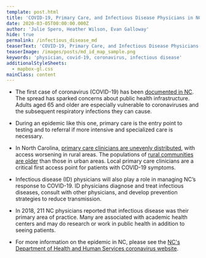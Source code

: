 ```yaml
---
template: post.html
title: 'COVID-19, Primary Care, and Infectious Disease Physicians in NC'
date: 2020-03-05T00:00:00.000Z
author: 'Julie Spero, Heather Wilson, Evan Galloway'
hide: true
permalink: /infectious_disease_md
teaserText: 'COVID-19, Primary Care, and Infectious Disease Physicians in NC'
teaserImage: /images/posts/md_id_map_sample.png
keywords: 'physician, covid-19, coronavirus, infectious disease'
additionalStyleSheets:
  - mapbox-gl.css
mainClass: content
---
```

* The first case of coronavirus (COVID-19) has been [documented in NC](https://www.newsobserver.com/news/local/article240750876.html).  The spread has sparked concerns about public health infrastructure. Adults aged 65 and older are especially vulnerable to coronaviruses and the subsequent respiratory infections they can cause. 

*  During an epidemic like this one, primary care is the entry point to testing and to referral if more intensive and specialized care is necessary.

* In North Carolina, [primary care clinicians are unevenly distributed](https://nchealthworkforce.unc.edu/physician_growth_metro/), with access worsening in rural areas.  The populations of [rural communities are older](https://nchealthworkforce.unc.edu/percent_65_and_older_map/) than those in urban areas.  Local primary care clinicians are a critical first access point for patients with COVID-19 symptoms.  

*  Infectious disease (ID) physicians will also play a role in managing NC’s response to COVID-19.  ID physicians diagnose and treat infectious diseases, consult with other physicians, and develop prevention strategies to reduce transmission.

*  In 2018, 211 NC physicians reported that infectious disease was their primary area of practice.  Many are associated with academic health centers and may do research or work in public health in addition to seeing patients.

*  For more information on the epidemic in NC, please see the [NC's Department of Health and Human Services coronavirus website](https://www.ncdhhs.gov/divisions/public-health/coronavirus-disease-2019-covid-19-response-north-carolina).

<div id="map" style="height:400px;max-width:800px;margin:auto;"></div>

 <script src='/javascript/mapbox-gl.js'></script>

<script>
mapboxgl.accessToken = 'pk.eyJ1IjoiZ2FsbG93YXlldmFuIiwiYSI6ImNqanJlendzeTJ2MGIza3M0bzdzaGx5ZW8ifQ.Baz1Ju09q2mNHqw1gUbbSQ';
var map = new mapboxgl.Map({
container: 'map',
style: 'mapbox://styles/mapbox/light-v10',
center: [-80.1, 35.4],
minZoom: 6, 
zoom: 6,
maxZoom: 10
});
map.on('load', function() {
// Add a new source from our GeoJSON data and
// set the 'cluster' option to true. GL-JS will
// add the point_count property to your source data.
map.addSource('id_md', {
type: 'geojson',
data:
'/data/infectious_disease_md_points.json',
cluster: true,
clusterMaxZoom: 14, // Max zoom to cluster points on
clusterRadius: 50 // Radius of each cluster when clustering points (defaults to 50)
});

map.addLayer({
id: 'clusters',
type: 'circle',
source: 'id_md',
filter: ['has', 'point_count'],
paint: {
// Use step expressions (https://docs.mapbox.com/mapbox-gl-js/style-spec/#expressions-step)
// with three steps to implement three types of circles:
//   * Blue, 20px circles when point count is less than 100
//   * Yellow, 30px circles when point count is between 100 and 750
//   * Pink, 40px circles when point count is greater than or equal to 750
'circle-color': [
'step',
['get', 'point_count'],
'#dadaeb',
20,
'#bcbddc',
40,
'#9e9ac8',
60,
'#807dba',
80,
'#6a51a3',
100,
'#4a1486',
],
'circle-radius': [
'step',
['get', 'point_count'],
20,
100,
30,
750,
40
]
}
});
 
map.addLayer({
id: 'cluster-count',
type: 'symbol',
source: 'id_md',
filter: ['has', 'point_count'],
layout: {
'text-field': '{point_count_abbreviated}',
'text-font': ['DIN Offc Pro Medium', 'Arial Unicode MS Bold'],
'text-size': 12
}
});
 
map.addLayer({
id: 'unclustered-point',
type: 'circle',
source: 'id_md',
filter: ['!', ['has', 'point_count']],
paint: {
'circle-color': '#dadaeb',
'circle-radius': 4,
'circle-stroke-width': 1,
'circle-stroke-color': '#4a1486'
}
});

});
</script>